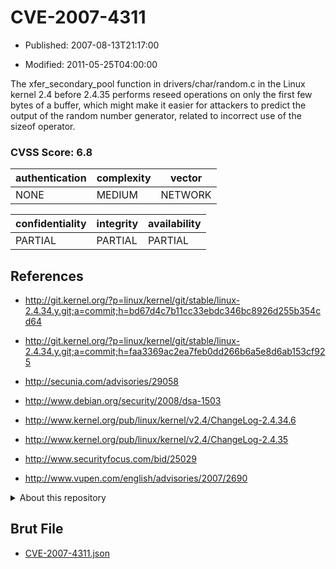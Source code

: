 # CVE-2007-4311

- Published: 2007-08-13T21:17:00

- Modified: 2011-05-25T04:00:00

The xfer_secondary_pool function in drivers/char/random.c in the Linux kernel 2.4 before 2.4.35 performs reseed operations on only the first few bytes of a buffer, which might make it easier for attackers to predict the output of the random number generator, related to incorrect use of the sizeof operator.

### CVSS Score: **6.8**

| authentication | complexity | vector |
| --- | --- | --- |
| NONE | MEDIUM | NETWORK |

| confidentiality | integrity | availability |
| --- | --- | --- |
| PARTIAL | PARTIAL | PARTIAL |

## References

* http://git.kernel.org/?p=linux/kernel/git/stable/linux-2.4.34.y.git;a=commit;h=bd67d4c7b11cc33ebdc346bc8926d255b354cd64

* http://git.kernel.org/?p=linux/kernel/git/stable/linux-2.4.34.y.git;a=commit;h=faa3369ac2ea7feb0dd266b6a5e8d6ab153cf925

* http://secunia.com/advisories/29058

* http://www.debian.org/security/2008/dsa-1503

* http://www.kernel.org/pub/linux/kernel/v2.4/ChangeLog-2.4.34.6

* http://www.kernel.org/pub/linux/kernel/v2.4/ChangeLog-2.4.35

* http://www.securityfocus.com/bid/25029

* http://www.vupen.com/english/advisories/2007/2690

<details>
<summary>About this repository</summary> 

  This repository is part of the project [Live Hack CVE](https://github.com/Live-Hack-CVE). Main website can be found [www.live-hack.org](https://www.live-hack.org) 
  
  Made by [Sn0wAlice](https://github.com/Sn0wAlice) for the people that care about security and need to have a feed of the latest CVEs. Hope you enjoy it, don't forget to star the repo and follow me on [Twitter](https://twitter.com/Sn0wAlice) and [Github](https://github.com/Sn0wAlice). And that is my [personnal website](https://www.alice-snow.me/)

  - [Home Page](https://github.com/Live-Hack-CVE)
  - [Framework](https://github.com/Live-Hack-CVE/cve-framework)
  - [CVE database](https://github.com/Live-Hack-CVE/full_database)
  - [Changelog](https://github.com/Live-Hack-CVE/Changelog)
</details>

## Brut File

* [CVE-2007-4311.json](https://raw.githubusercontent.com/Live-Hack-CVE/full_database/main/cves/2007/CVE-2007-4311.json)

